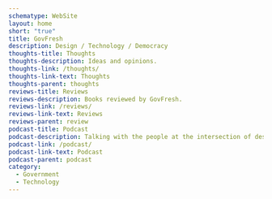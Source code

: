 ```yaml
---
schematype: WebSite
layout: home
short: "true"
title: GovFresh
description: Design / Technology / Democracy
thoughts-title: Thoughts
thoughts-description: Ideas and opinions.
thoughts-link: /thoughts/
thoughts-link-text: Thoughts
thoughts-parent: thoughts
reviews-title: Reviews
reviews-description: Books reviewed by GovFresh.
reviews-link: /reviews/
reviews-link-text: Reviews
reviews-parent: review
podcast-title: Podcast
podcast-description: Talking with the people at the intersection of design, technology and democracy.
podcast-link: /podcast/
podcast-link-text: Podcast
podcast-parent: podcast
category:
  - Government
  - Technology
---
```

